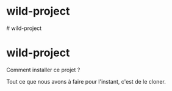 # wild-project
#   w i l d - p r o j e c t 
 
 
# wild-project

Comment installer ce projet ?

Tout ce que nous avons à faire pour l'instant, c'est de le cloner.